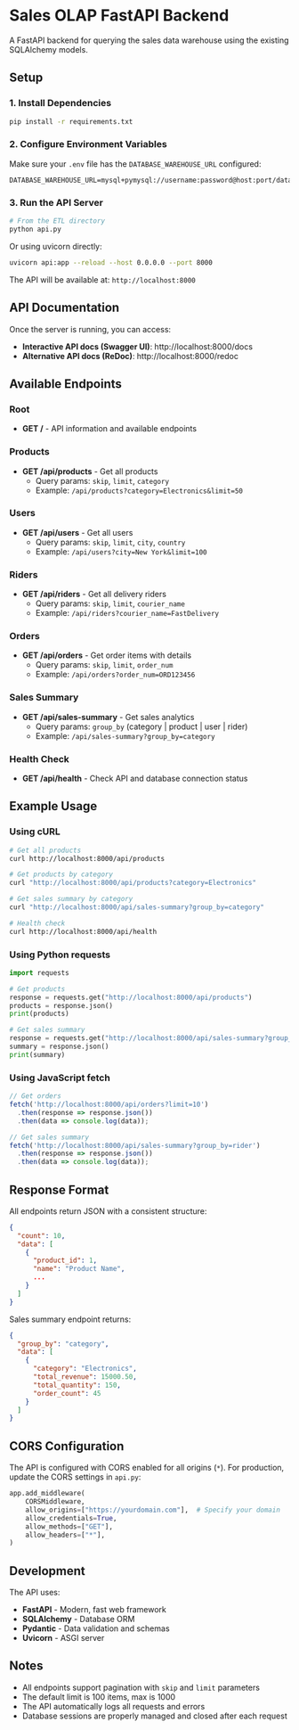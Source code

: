 # Sales OLAP FastAPI Backend

A FastAPI backend for querying the sales data warehouse using the existing SQLAlchemy models.

## Setup

### 1. Install Dependencies

```bash
pip install -r requirements.txt
```

### 2. Configure Environment Variables

Make sure your `.env` file has the `DATABASE_WAREHOUSE_URL` configured:

```
DATABASE_WAREHOUSE_URL=mysql+pymysql://username:password@host:port/database_name
```

### 3. Run the API Server

```bash
# From the ETL directory
python api.py
```

Or using uvicorn directly:

```bash
uvicorn api:app --reload --host 0.0.0.0 --port 8000
```

The API will be available at: `http://localhost:8000`

## API Documentation

Once the server is running, you can access:
- **Interactive API docs (Swagger UI)**: http://localhost:8000/docs
- **Alternative API docs (ReDoc)**: http://localhost:8000/redoc

## Available Endpoints

### Root
- **GET /** - API information and available endpoints

### Products
- **GET /api/products** - Get all products
  - Query params: `skip`, `limit`, `category`
  - Example: `/api/products?category=Electronics&limit=50`

### Users
- **GET /api/users** - Get all users
  - Query params: `skip`, `limit`, `city`, `country`
  - Example: `/api/users?city=New York&limit=100`

### Riders
- **GET /api/riders** - Get all delivery riders
  - Query params: `skip`, `limit`, `courier_name`
  - Example: `/api/riders?courier_name=FastDelivery`

### Orders
- **GET /api/orders** - Get order items with details
  - Query params: `skip`, `limit`, `order_num`
  - Example: `/api/orders?order_num=ORD123456`

### Sales Summary
- **GET /api/sales-summary** - Get sales analytics
  - Query params: `group_by` (category | product | user | rider)
  - Example: `/api/sales-summary?group_by=category`

### Health Check
- **GET /api/health** - Check API and database connection status

## Example Usage

### Using cURL

```bash
# Get all products
curl http://localhost:8000/api/products

# Get products by category
curl "http://localhost:8000/api/products?category=Electronics"

# Get sales summary by category
curl "http://localhost:8000/api/sales-summary?group_by=category"

# Health check
curl http://localhost:8000/api/health
```

### Using Python requests

```python
import requests

# Get products
response = requests.get("http://localhost:8000/api/products")
products = response.json()
print(products)

# Get sales summary
response = requests.get("http://localhost:8000/api/sales-summary?group_by=product")
summary = response.json()
print(summary)
```

### Using JavaScript fetch

```javascript
// Get orders
fetch('http://localhost:8000/api/orders?limit=10')
  .then(response => response.json())
  .then(data => console.log(data));

// Get sales summary
fetch('http://localhost:8000/api/sales-summary?group_by=rider')
  .then(response => response.json())
  .then(data => console.log(data));
```

## Response Format

All endpoints return JSON with a consistent structure:

```json
{
  "count": 10,
  "data": [
    {
      "product_id": 1,
      "name": "Product Name",
      ...
    }
  ]
}
```

Sales summary endpoint returns:

```json
{
  "group_by": "category",
  "data": [
    {
      "category": "Electronics",
      "total_revenue": 15000.50,
      "total_quantity": 150,
      "order_count": 45
    }
  ]
}
```

## CORS Configuration

The API is configured with CORS enabled for all origins (`*`). For production, update the CORS settings in `api.py`:

```python
app.add_middleware(
    CORSMiddleware,
    allow_origins=["https://yourdomain.com"],  # Specify your domain
    allow_credentials=True,
    allow_methods=["GET"],
    allow_headers=["*"],
)
```

## Development

The API uses:
- **FastAPI** - Modern, fast web framework
- **SQLAlchemy** - Database ORM
- **Pydantic** - Data validation and schemas
- **Uvicorn** - ASGI server

## Notes

- All endpoints support pagination with `skip` and `limit` parameters
- The default limit is 100 items, max is 1000
- The API automatically logs all requests and errors
- Database sessions are properly managed and closed after each request
